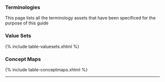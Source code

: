 ### Terminologies

This page lists all the terminology assets that have been specificed for the purpose of this guide

<!-- ### Code Systems

{% include table-codesystems.xhtml %} -->

### Value Sets

{% include table-valuesets.xhtml %}

### Concept Maps

{% include table-conceptmaps.xhtml %}


---
